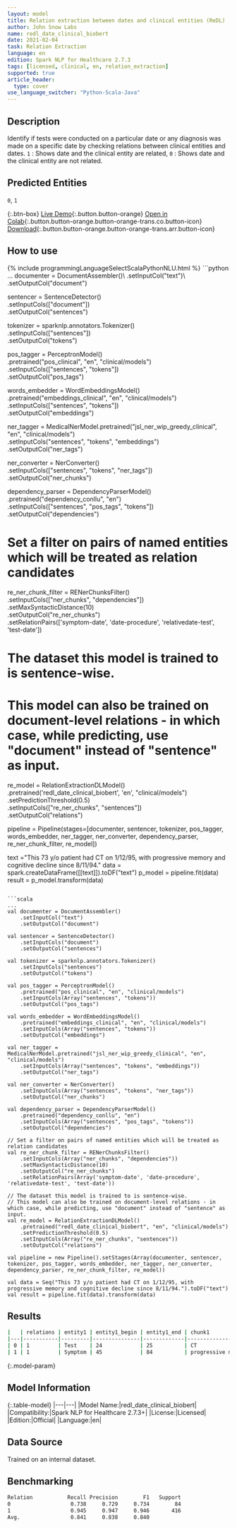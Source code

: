 ```yaml
---
layout: model
title: Relation extraction between dates and clinical entities (ReDL)
author: John Snow Labs
name: redl_date_clinical_biobert
date: 2021-02-04
task: Relation Extraction
language: en
edition: Spark NLP for Healthcare 2.7.3
tags: [licensed, clinical, en, relation_extraction]
supported: true
article_header:
  type: cover
use_language_switcher: "Python-Scala-Java"
---
```


## Description

Identify if tests were conducted on a particular date or any diagnosis was made on a specific date by checking relations between clinical entities and dates. `1` : Shows date and the clinical entity are related, `0` : Shows date and the clinical entity are not related.

## Predicted Entities

`0`, `1`

{:.btn-box}
[Live Demo](https://demo.johnsnowlabs.com/healthcare/RE_CLINICAL_DATE/){:.button.button-orange}
[Open in Colab](https://colab.research.google.com/github/JohnSnowLabs/spark-nlp-workshop/blob/master/tutorials/Certification_Trainings/Healthcare/10.1.Clinical_Relation_Extraction_BodyParts_Models.ipynb){:.button.button-orange.button-orange-trans.co.button-icon}
[Download](https://s3.amazonaws.com/auxdata.johnsnowlabs.com/clinical/models/redl_date_clinical_biobert_en_2.7.3_2.4_1612448249418.zip){:.button.button-orange.button-orange-trans.arr.button-icon}

## How to use



<div class="tabs-box" markdown="1">
{% include programmingLanguageSelectScalaPythonNLU.html %}
```python
...
documenter = DocumentAssembler()\
    .setInputCol("text")\
    .setOutputCol("document")

sentencer = SentenceDetector()\
    .setInputCols(["document"])\
    .setOutputCol("sentences")

tokenizer = sparknlp.annotators.Tokenizer()\
    .setInputCols(["sentences"])\
    .setOutputCol("tokens")

pos_tagger = PerceptronModel()\
    .pretrained("pos_clinical", "en", "clinical/models") \
    .setInputCols(["sentences", "tokens"])\
    .setOutputCol("pos_tags")

words_embedder = WordEmbeddingsModel() \
    .pretrained("embeddings_clinical", "en", "clinical/models") \
    .setInputCols(["sentences", "tokens"]) \
    .setOutputCol("embeddings")

ner_tagger = MedicalNerModel.pretrained("jsl_ner_wip_greedy_clinical", "en", "clinical/models")\
    .setInputCols("sentences", "tokens", "embeddings")\
    .setOutputCol("ner_tags")

ner_converter = NerConverter() \
    .setInputCols(["sentences", "tokens", "ner_tags"]) \
    .setOutputCol("ner_chunks")

dependency_parser = DependencyParserModel() \
    .pretrained("dependency_conllu", "en") \
    .setInputCols(["sentences", "pos_tags", "tokens"]) \
    .setOutputCol("dependencies")

# Set a filter on pairs of named entities which will be treated as relation candidates
re_ner_chunk_filter = RENerChunksFilter() \
    .setInputCols(["ner_chunks", "dependencies"])\
    .setMaxSyntacticDistance(10)\
    .setOutputCol("re_ner_chunks")\
    .setRelationPairs(['symptom-date', 'date-procedure', 'relativedate-test', 'test-date'])

# The dataset this model is trained to is sentence-wise. 
# This model can also be trained on document-level relations - in which case, while predicting, use "document" instead of "sentence" as input.
re_model = RelationExtractionDLModel()\
    .pretrained('redl_date_clinical_biobert', 'en', "clinical/models") \
    .setPredictionThreshold(0.5)\
    .setInputCols(["re_ner_chunks", "sentences"]) \
    .setOutputCol("relations")

pipeline = Pipeline(stages=[documenter, sentencer, tokenizer, pos_tagger, words_embedder, ner_tagger, ner_converter, dependency_parser, re_ner_chunk_filter, re_model])

text ="This 73 y/o patient had CT on 1/12/95, with progressive memory and cognitive decline since 8/11/94."
data = spark.createDataFrame([[text]]).toDF("text")
p_model = pipeline.fit(data)
result = p_model.transform(data)
```

```scala
...
val documenter = DocumentAssembler() 
    .setInputCol("text") 
    .setOutputCol("document")

val sentencer = SentenceDetector()
    .setInputCols("document")
    .setOutputCol("sentences")

val tokenizer = sparknlp.annotators.Tokenizer()
    .setInputCols("sentences")
    .setOutputCol("tokens")

val pos_tagger = PerceptronModel()
    .pretrained("pos_clinical", "en", "clinical/models") 
    .setInputCols(Array("sentences", "tokens"))
    .setOutputCol("pos_tags")

val words_embedder = WordEmbeddingsModel()
    .pretrained("embeddings_clinical", "en", "clinical/models")
    .setInputCols(Array("sentences", "tokens"))
    .setOutputCol("embeddings")

val ner_tagger = MedicalNerModel.pretrained("jsl_ner_wip_greedy_clinical", "en", "clinical/models")
    .setInputCols(Array("sentences", "tokens", "embeddings"))
    .setOutputCol("ner_tags") 

val ner_converter = NerConverter()
    .setInputCols(Array("sentences", "tokens", "ner_tags"))
    .setOutputCol("ner_chunks")

val dependency_parser = DependencyParserModel()
    .pretrained("dependency_conllu", "en")
    .setInputCols(Array("sentences", "pos_tags", "tokens"))
    .setOutputCol("dependencies")

// Set a filter on pairs of named entities which will be treated as relation candidates
val re_ner_chunk_filter = RENerChunksFilter()
    .setInputCols(Array("ner_chunks", "dependencies"))
    .setMaxSyntacticDistance(10)
    .setOutputCol("re_ner_chunks")
    .setRelationPairs(Array('symptom-date', 'date-procedure', 'relativedate-test', 'test-date'))

// The dataset this model is trained to is sentence-wise. 
// This model can also be trained on document-level relations - in which case, while predicting, use "document" instead of "sentence" as input.
val re_model = RelationExtractionDLModel()
    .pretrained("redl_date_clinical_biobert", "en", "clinical/models")
    .setPredictionThreshold(0.5)
    .setInputCols(Array("re_ner_chunks", "sentences"))
    .setOutputCol("relations")
    
val pipeline = new Pipeline().setStages(Array(documenter, sentencer, tokenizer, pos_tagger, words_embedder, ner_tagger, ner_converter, dependency_parser, re_ner_chunk_filter, re_model))

val data = Seq("This 73 y/o patient had CT on 1/12/95, with progressive memory and cognitive decline since 8/11/94.").toDF("text")
val result = pipeline.fit(data).transform(data)
```

</div>

## Results

```bash
|   | relations | entity1 | entity1_begin | entity1_end | chunk1                                   | entity2 | entity2_end | entity2_end | chunk2  | confidence |
|---|-----------|---------|---------------|-------------|------------------------------------------|---------|-------------|-------------|---------|------------|
| 0 | 1         | Test    | 24            | 25          | CT                                       | Date    | 31          | 37          | 1/12/95 | 1.0        |
| 1 | 1         | Symptom | 45            | 84          | progressive memory and cognitive decline | Date    | 92          | 98          | 8/11/94 | 1.0        |

```

{:.model-param}
## Model Information

{:.table-model}
|---|---|
|Model Name:|redl_date_clinical_biobert|
|Compatibility:|Spark NLP for Healthcare 2.7.3+|
|License:|Licensed|
|Edition:|Official|
|Language:|en|

## Data Source

Trained on an internal dataset.

## Benchmarking

```bash
Relation           Recall Precision        F1   Support
0                   0.738     0.729     0.734        84
1                   0.945     0.947     0.946       416
Avg.                0.841     0.838     0.840
```